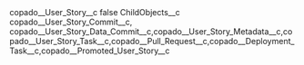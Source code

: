 <?xml version="1.0" encoding="UTF-8"?>
<CustomMetadata xmlns="http://soap.sforce.com/2006/04/metadata" xmlns:xsi="http://www.w3.org/2001/XMLSchema-instance" xmlns:xsd="http://www.w3.org/2001/XMLSchema">
    <label>copado__User_Story__c</label>
    <protected>false</protected>
    <values>
        <field>ChildObjects__c</field>
        <value xsi:type="xsd:string">copado__User_Story_Commit__c,	copado__User_Story_Data_Commit__c,copado__User_Story_Metadata__c,copado__User_Story_Task__c,copado__Pull_Request__c,copado__Deployment_Task__c,copado__Promoted_User_Story__c</value>
    </values>
</CustomMetadata>
